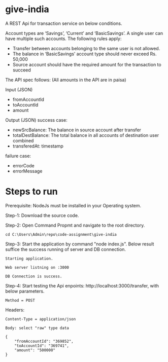 # give-india
A REST Api for transaction service on below conditions.

Account types are ‘Savings’, ‘Current’ and ‘BasicSavings’. A single user can have multiple such accounts. The following rules apply:
* Transfer between accounts belonging to the same user is not allowed.
* The balance in ‘BasicSavings’ account type should never exceed Rs. 50,000
* Source account should have the required amount for the transaction to succeed

The API spec follows: (All amounts in the API are in paisa)

Input (JSON)
* fromAccountId
* toAccountId
* amount

Output (JSON)
success case:
* newSrcBalance: The balance in source account after transfer
* totalDestBalance: The total balance in all accounts of destination user combined
* transferedAt: timestamp

failure case:
* errorCode
* errorMessage

# Steps to run
Prerequisite: NodeJs must be installed in your Operating system.

Step-1: Download the source code.

Step-2: Open Command Propmt and navigate to the root directory.

    cd C:\Users\Admin\repo\code-assignment\give-india

Step-3: Start the application by command "node index.js". Below result suffice the success running of server and DB connection.

    Starting application.

    Web server listning on :3000

    DB Connection is success.

Step-4: Start testing the Api enpoints: http://localhost:3000/transfer, with below parameters.

    Method = POST

  Headers: 

    Content-Type = application/json

    Body: select "raw" type data 
  
    {
	    "fromAccountId": "369852",
	    "toAccountId": "369741",
	    "amount": "500000"
    }

